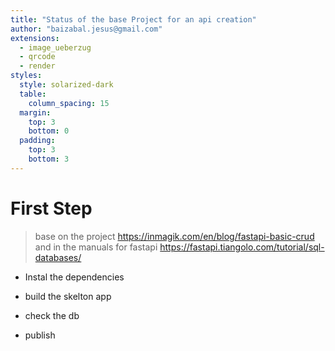 ```yaml
---
title: "Status of the base Project for an api creation"
author: "baizabal.jesus@gmail.com"
extensions:
  - image_ueberzug
  - qrcode
  - render
styles:
  style: solarized-dark
  table:
    column_spacing: 15
  margin:
    top: 3
    bottom: 0
  padding:
    top: 3
    bottom: 3
---
```


# First Step

> base on the project <https://inmagik.com/en/blog/fastapi-basic-crud>
> and in the manuals for fastapi <https://fastapi.tiangolo.com/tutorial/sql-databases/>

- Instal the dependencies

- build the skelton app

- check the db

- publish
